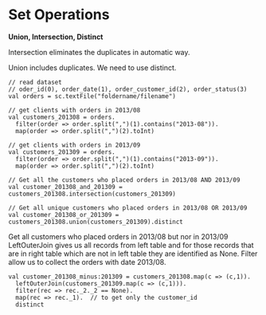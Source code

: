# Set Operations

**Union, Intersection, Distinct**

Intersection eliminates the duplicates in automatic way.

Union includes duplicates. We need to use distinct.

    // read dataset
    // oder_id(0), order_date(1), order_customer_id(2), order_status(3)
    val orders = sc.textFile("foldername/filename")

    // get clients with orders in 2013/08
    val customers_201308 = orders.
      filter(order => order.split(",")(1).contains("2013-08")).
      map(order => order.split(",")(2).toInt)

    // get clients with orders in 2013/09
    val customers_201309 = orders.
      filter(order => order.split(",")(1).contains("2013-09")).
      map(order => order.split(",")(2).toInt)

    // Get all the customers who placed orders in 2013/08 AND 2013/09
    val customer_201308_and_201309 = customers_201308.intersection(customers_201309)

    // Get all unique customers who placed orders in 2013/08 OR 2013/09
    val customer_201308_or_201309 = customers_201308.union(customers_201309).distinct

Get all customers who placed orders in 2013/08 but nor in 2013/09
LeftOuterJoin gives us all records from left table and
for those records that are in right table which are not in left table
they are identified as None.  Filter allow us to collect the orders with date 2013/08.

    val customer_201308_minus:201309 = customers_201308.map(c => (c,1)).
      leftOuterJoin(customers_201309.map(c => (c,1))).
      filter(rec => rec._2._2 == None).
      map(rec => rec._1).  // to get only the customer_id
      distinct
